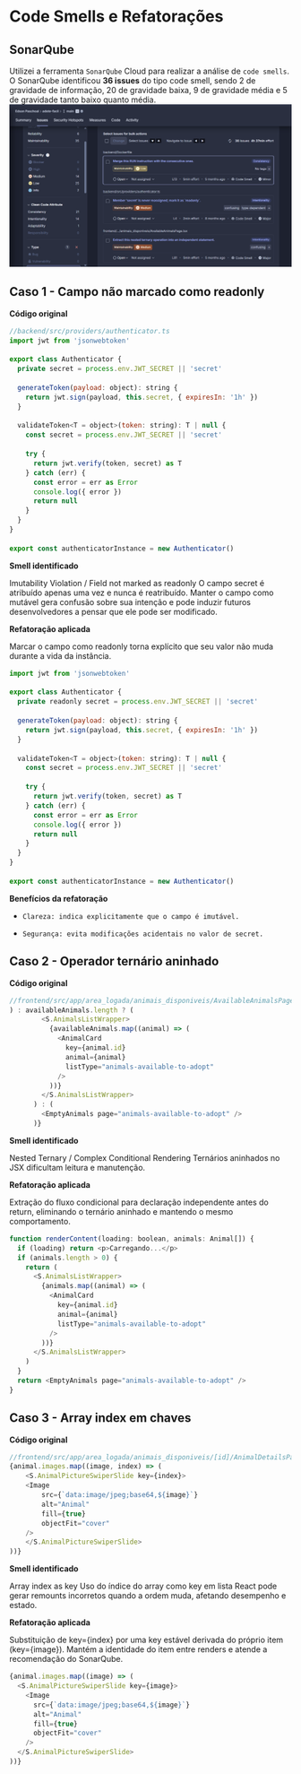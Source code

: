 # Code Smells e Refatorações
## SonarQube
Utilizei a ferramenta `SonarQube` Cloud para realizar a análise de `code smells`. O SonarQube identificou **36 issues** do tipo code smell, sendo 2 de gravidade de informação, 20 de gravidade baixa, 9 de gravidade média e 5 de gravidade tanto baixo quanto média.
![Resultados SonarQube](img/SonarQube.png)

## Caso 1 - Campo não marcado como readonly
**Código original**
```js 
//backend/src/providers/authenticator.ts
import jwt from 'jsonwebtoken'

export class Authenticator {
  private secret = process.env.JWT_SECRET || 'secret'

  generateToken(payload: object): string {
    return jwt.sign(payload, this.secret, { expiresIn: '1h' })
  }

  validateToken<T = object>(token: string): T | null {
    const secret = process.env.JWT_SECRET || 'secret'

    try {
      return jwt.verify(token, secret) as T
    } catch (err) {
      const error = err as Error
      console.log({ error })
      return null
    }
  }
}

export const authenticatorInstance = new Authenticator()
```

**Smell identificado**

Imutability Violation / Field not marked as readonly
O campo secret é atribuído apenas uma vez e nunca é reatribuído.
Manter o campo como mutável gera confusão sobre sua intenção e pode induzir futuros desenvolvedores a pensar que ele pode ser modificado.

**Refatoração aplicada**

Marcar o campo como readonly torna explícito que seu valor não muda durante a vida da instância.

```js
import jwt from 'jsonwebtoken'

export class Authenticator {
  private readonly secret = process.env.JWT_SECRET || 'secret'

  generateToken(payload: object): string {
    return jwt.sign(payload, this.secret, { expiresIn: '1h' })
  }

  validateToken<T = object>(token: string): T | null {
    const secret = process.env.JWT_SECRET || 'secret'

    try {
      return jwt.verify(token, secret) as T
    } catch (err) {
      const error = err as Error
      console.log({ error })
      return null
    }
  }
}

export const authenticatorInstance = new Authenticator()
```
**Benefícios da refatoração**

- `Clareza: indica explicitamente que o campo é imutável.`

- `Segurança: evita modificações acidentais no valor de secret.`

## Caso 2 - Operador ternário aninhado
**Código original**
```js 
//frontend/src/app/area_logada/animais_disponiveis/AvailableAnimalsPage.tsx
) : availableAnimals.length ? (
        <S.AnimalsListWrapper>
          {availableAnimals.map((animal) => (
            <AnimalCard
              key={animal.id}
              animal={animal}
              listType="animals-available-to-adopt"
            />
          ))}
        </S.AnimalsListWrapper>
      ) : (
        <EmptyAnimals page="animals-available-to-adopt" />
      )}
```

**Smell identificado**

Nested Ternary / Complex Conditional Rendering 
Ternários aninhados no JSX dificultam leitura e manutenção.

**Refatoração aplicada**

Extração do fluxo condicional para declaração independente antes do return, eliminando o ternário aninhado e mantendo o mesmo comportamento.
```js
function renderContent(loading: boolean, animals: Animal[]) {
  if (loading) return <p>Carregando...</p>
  if (animals.length > 0) {
    return (
      <S.AnimalsListWrapper>
        {animals.map((animal) => (
          <AnimalCard
            key={animal.id}
            animal={animal}
            listType="animals-available-to-adopt"
          />
        ))}
      </S.AnimalsListWrapper>
    )
  }
  return <EmptyAnimals page="animals-available-to-adopt" />
}
```

## Caso 3 - Array index em chaves
**Código original**
```js
//frontend/src/app/area_logada/animais_disponiveis/[id]/AnimalDetailsPage.tsx
{animal.images.map((image, index) => (
    <S.AnimalPictureSwiperSlide key={index}>
    <Image
        src={`data:image/jpeg;base64,${image}`}
        alt="Animal"
        fill={true}
        objectFit="cover"
    />
    </S.AnimalPictureSwiperSlide>
))}
```
**Smell identificado**

Array index as key 
Uso do índice do array como key em lista React pode gerar remounts incorretos quando a ordem muda, afetando desempenho e estado.

**Refatoração aplicada**

Substituição de key={index} por uma key estável derivada do próprio item (key={image}). Mantém a identidade do item entre renders e atende a recomendação do SonarQube.
```js
{animal.images.map((image) => (
  <S.AnimalPictureSwiperSlide key={image}>
    <Image
      src={`data:image/jpeg;base64,${image}`}
      alt="Animal"
      fill={true}
      objectFit="cover"
    />
  </S.AnimalPictureSwiperSlide>
))}
```